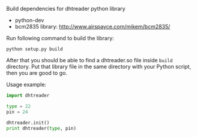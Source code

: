 Build dependencies for dhtreader python library

* python-dev
* bcm2835 library: http://www.airspayce.com/mikem/bcm2835/

Run following command to build the library:
```
python setup.py build
```

After that you should be able to find a dhtreader.so file inside `build`
directory. Put that library file in the same directory with your Python script,
then you are good to go.

Usage example:

```python
import dhtreader

type = 22
pin = 24

dhtreader.init()
print dhtreader(type, pin)
```
